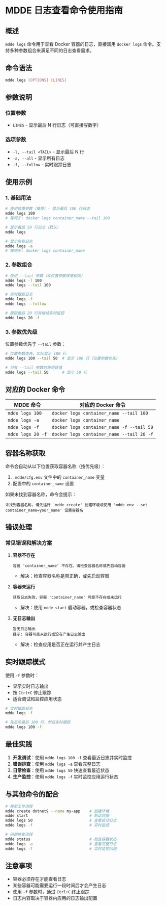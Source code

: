 # MDDE 日志查看命令使用指南

## 概述
`mdde logs` 命令用于查看 Docker 容器的日志，直接调用 `docker logs` 命令。支持多种参数组合来满足不同的日志查看需求。

## 命令语法

```bash
mdde logs [OPTIONS] [LINES]
```

## 参数说明

### 位置参数
- `LINES` - 显示最后 N 行日志（可直接写数字）

### 选项参数
- `-l, --tail <TAIL>` - 显示最后 N 行
- `-a, --all` - 显示所有日志
- `-f, --follow` - 实时跟踪日志

## 使用示例

### 1. 基础用法

```bash
# 使用位置参数（推荐）- 显示最后 100 行日志
mdde logs 100
# 等同于: docker logs container_name --tail 100

# 显示最后 50 行日志（默认）
mdde logs

# 显示所有日志
mdde logs -a
# 等同于: docker logs container_name
```

### 2. 参数组合

```bash
# 使用 --tail 参数（与位置参数效果相同）
mdde logs -l 100
mdde logs --tail 100

# 实时跟踪日志
mdde logs -f
mdde logs --follow

# 跟踪最后 20 行并继续实时监控
mdde logs 20 -f
```

### 3. 参数优先级

位置参数优先于 `--tail` 参数：

```bash
# 位置参数优先，实际显示 100 行
mdde logs 100 --tail 50  # 显示 100 行（位置参数优先）

# 只有 --tail 参数时使用该值
mdde logs --tail 50      # 显示 50 行
```

## 对应的 Docker 命令

| MDDE 命令 | 对应的 Docker 命令 |
|-----------|-------------------|
| `mdde logs 100` | `docker logs container_name --tail 100` |
| `mdde logs -a` | `docker logs container_name` |
| `mdde logs -f` | `docker logs container_name -f --tail 50` |
| `mdde logs 20 -f` | `docker logs container_name --tail 20 -f` |

## 容器名称获取

命令会自动从以下位置获取容器名称（按优先级）：

1. `.mdde/cfg.env` 文件中的 `container_name` 变量
2. 配置中的 `container_name` 设置

如果未找到容器名称，命令会提示：
```
未找到容器名称，请先运行 'mdde create' 创建环境或使用 'mdde env --set container_name=your_name' 设置容器名
```

## 错误处理

### 常见错误和解决方案

1. **容器不存在**
   ```
   容器 'container_name' 不存在。请检查容器名称或先启动容器
   ```
   - 解决：检查容器名称是否正确，或先启动容器

2. **容器未运行**
   ```
   获取日志失败，容器 'container_name' 可能不存在或未运行
   ```
   - 解决：使用 `mdde start` 启动容器，或检查容器状态

3. **无日志输出**
   ```
   暂无日志输出
   提示: 容器可能未运行或没有产生日志输出
   ```
   - 解决：检查应用是否正在运行并产生日志

## 实时跟踪模式

使用 `-f` 参数时：
- 显示实时日志输出
- 按 `Ctrl+C` 停止跟踪
- 适合调试和监控应用状态

```bash
# 实时跟踪日志
mdde logs -f

# 先显示最后 100 行，然后实时跟踪
mdde logs 100 -f
```

## 最佳实践

1. **开发调试**：使用 `mdde logs 100 -f` 查看最近日志并实时监控
2. **错误排查**：使用 `mdde logs -a` 查看完整日志
3. **日常检查**：使用 `mdde logs 50` 快速查看最近状态
4. **生产监控**：使用 `mdde logs -f` 实时监控应用运行状态

## 与其他命令的配合

```bash
# 典型工作流程
mdde create dotnet9 --name my-app    # 创建环境
mdde start                           # 启动容器
mdde logs 50                         # 查看启动日志
mdde logs -f                         # 实时监控

# 问题排查流程
mdde status                          # 检查容器状态
mdde logs -a                         # 查看完整日志
mdde logs -f                         # 实时监控问题
```

## 注意事项

- 容器必须存在才能查看日志
- 某些容器可能需要运行一段时间后才会产生日志
- 使用 `-f` 参数时，通过 `Ctrl+C` 终止跟踪
- 日志内容取决于容器内应用的日志输出配置
